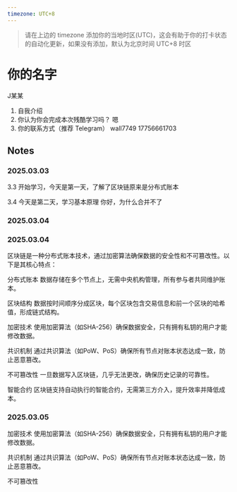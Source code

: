 ```yaml
---
timezone: UTC+8
---
```


> 请在上边的 timezone 添加你的当地时区(UTC)，这会有助于你的打卡状态的自动化更新，如果没有添加，默认为北京时间 UTC+8 时区


# 你的名字
J某某


1. 自我介绍
2. 你认为你会完成本次残酷学习吗？ 嗯
3. 你的联系方式（推荐 Telegram）  wall7749   17756661703

## Notes

<!-- Content_START -->

### 2025.03.03

3.3
开始学习，今天是第一天，了解了区块链原来是分布式账本

3.4
今天是第二天，学习基本原理
你好，为什么合并不了
### 2025.03.04

### 2025.03.04
区块链是一种分布式账本技术，通过加密算法确保数据的安全性和不可篡改性。以下是其核心特点：

分布式账本
数据存储在多个节点上，无需中央机构管理，所有参与者共同维护账本。

区块结构
数据按时间顺序分成区块，每个区块包含交易信息和前一个区块的哈希值，形成链式结构。

加密技术
使用加密算法（如SHA-256）确保数据安全，只有拥有私钥的用户才能修改数据。

共识机制
通过共识算法（如PoW、PoS）确保所有节点对账本状态达成一致，防止恶意篡改。

不可篡改性
一旦数据写入区块链，几乎无法更改，确保历史记录的可靠性。

智能合约
区块链支持自动执行的智能合约，无需第三方介入，提升效率并降低成本。

### 2025.03.05

加密技术
使用加密算法（如SHA-256）确保数据安全，只有拥有私钥的用户才能修改数据。

共识机制
通过共识算法（如PoW、PoS）确保所有节点对账本状态达成一致，防止恶意篡改。

不可篡改性

<!-- Content_END -->
